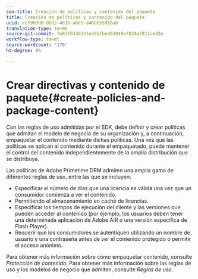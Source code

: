 ```yaml
---
seo-title: Creación de políticas y contenido del paquete
title: Creación de políticas y contenido del paquete
uuid: ecf9bdd8-0bd2-4616-a6e5-a46bb55d16ab
translation-type: tm+mt
source-git-commit: 7e8df034035fe465fbe403949ef828e7811ced2e
workflow-type: tm+mt
source-wordcount: '170'
ht-degree: 0%

---
```



# Crear directivas y contenido de paquete{#create-policies-and-package-content}

Con las reglas de uso admitidas por el SDK, debe definir y crear políticas que admitan el modelo de negocio de su organización y, a continuación, empaquetar el contenido mediante dichas políticas. Una vez que las políticas se aplican al contenido durante el empaquetado, puede mantener el control del contenido independientemente de la amplia distribución que se distribuya.

Las políticas de Adobe Primetime DRM admiten una amplia gama de diferentes reglas de uso, entre las que se incluyen:

* Especificar el número de días que una licencia es válida una vez que un consumidor comienza a ver el contenido.
* Permitiendo el almacenamiento en caché de licencias.
* Especificar los tiempos de ejecución del cliente y las versiones que pueden acceder al contenido (por ejemplo, los usuarios deben tener una determinada aplicación de Adobe AIR o una versión específica de Flash Player).
* Requerir que los consumidores se autentiquen utilizando un nombre de usuario y una contraseña antes de ver el contenido protegido o permitir el acceso anónimo.

Para obtener más información sobre cómo empaquetar contenido, consulte *Protección de contenido*. Para obtener más información sobre las reglas de uso y los modelos de negocio que admiten, consulte *Reglas de uso*.
